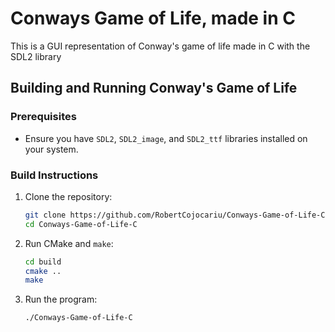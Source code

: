# Conways Game of Life, made in C
This is a GUI representation of Conway's game of life made in C with the SDL2 library

## Building and Running Conway's Game of Life

### Prerequisites

- Ensure you have `SDL2`, `SDL2_image`, and `SDL2_ttf` libraries installed on your system.

### Build Instructions

1. Clone the repository:
   ```bash
   git clone https://github.com/RobertCojocariu/Conways-Game-of-Life-C.git
   cd Conways-Game-of-Life-C
   ```


2. Run CMake and `make`:
   ```bash
   cd build
   cmake ..
   make
   ```

3. Run the program:
   ```bash
   ./Conways-Game-of-Life-C
   ```

